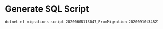 # Generate SQL Script

```bash
dotnet ef migrations script 20200608113047_FromMigration 20200910134827_ToMigration --project BuildingRegistry.Projections.Legacy/ --startup-project EF.MigrationsHelper/
```
